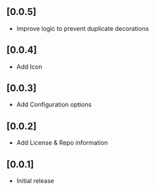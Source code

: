 ## [0.0.5]
- Improve logic to prevent duplicate decorations

## [0.0.4]
- Add Icon

## [0.0.3]
- Add Configuration options

## [0.0.2]
- Add License & Repo information

## [0.0.1]
- Initial release